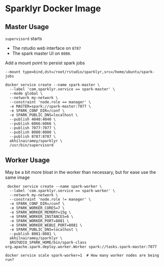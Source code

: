 # Sparklyr Docker Image

## Master Usage

`supervisord` starts
  - The rstudio web interface on `8787` 
  - The spark master UI on `8080`.

Add a mount point to persist spark jobs

```
--mount type=bind,dst=/root/rstudio/sparklyr,src=/home/ubuntu/spark-jobs
```

```
docker service create --name spark-master \
  --label 'com.sparklyr.service == spark-master' \
  --mode global \
  --network my-network \
  --constraint 'node.role == manager' \
  -e MASTER=spark://spark-master:7077 \
  -e SPARK_CONF_DIR=/conf \
  -e SPARK_PUBLIC_DNS=localhost \
  --publish 4040:4040 \
  --publish 6066:6066 \
  --publish 7077:7077 \
  --publish 8080:8080 \
  --publish 8787:8787 \
  akhilnairamey/sparklyr \
  /usr/bin/supervisord
```
 
## Worker Usage
 
May be a bit more bloat in the worker than necessary, but for ease use the same image

```
 docker service create --name spark-worker \
  --label 'com.sparklyr.service == spark-worker' \
  --network my-network \
  --constraint 'node.role != manager' \
  -e SPARK_CONF_DIR=/conf \
  -e SPARK_WORKER_CORES=7 \
  -e SPARK_WORKER_MEMORY=15g \
  -e SPARK_WORKER_INSTANCES=6 \
  -e SPARK_WORKER_PORT=8881 \
  -e SPARK_WORKER_WEBUI_PORT=8081 \
  -e SPARK_PUBLIC_DNS=localhost \
  --publish 8081:8081 \
  akhilnairamey/sparklyr \
  $RSTUDIO_SPARK_HOME/bin/spark-class org.apache.spark.deploy.worker.Worker spark://tasks.spark-master:7077

docker service scale spark-worker=1  # How many worker nodes are being run?
```
